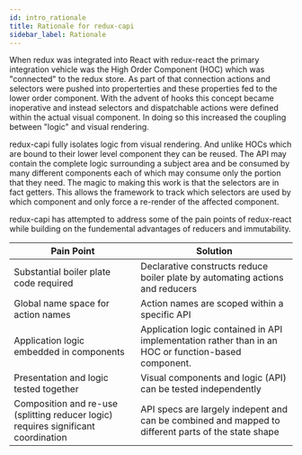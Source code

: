 ```yaml
---
id: intro_rationale
title: Rationale for redux-capi
sidebar_label: Rationale
---
```

When redux was integrated into React with redux-react the primary integration vehicle was the High Order Component (HOC) which was "connected" to the redux store.  As part of that connection actions and selectors were pushed into properterties and these properties fed to the lower order component.  With the advent of hooks this concept became inoperative and instead selectors and dispatchable actions were defined within the actual visual component.  In doing so this increased the coupling between "logic" and visual rendering.

redux-capi fully isolates logic from visual rendering.  And unlike HOCs which are bound to their lower level component they can be reused.  The API may contain the complete logic surrounding a subject area and be consumed by many different components each of which may consume only the portion that they need. The magic to making this work is that the selectors are in fact getters.  This allows the framework to track which selectors are used by which component and only force a re-render of the affected component.

redux-capi has attempted to address some of the pain points of redux-react while building on the fundemental advantages of reducers and immutability.

**Pain Point** | **Solution**
---|---
Substantial boiler plate code required | Declarative constructs reduce boiler plate by automating actions and reducers
Global name space for action names | Action names are scoped within a specific API
Application logic embedded in components | Application logic contained in API implementation rather than in an HOC or function-based component.
Presentation and logic tested together | Visual components and logic (API) can be tested independently
Composition and re-use (splitting reducer logic) requires significant coordination | API specs are largely indepent and can be combined and mapped to different parts of the state shape 
 

